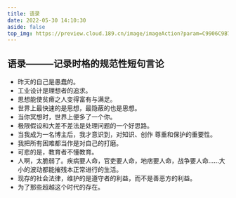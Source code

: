 ```yaml
---
title: 语录
date: 2022-05-30 14:10:30
aside: false
top_img: https://preview.cloud.189.cn/image/imageAction?param=C9906C9B7AEF076C451AB9A46DD597D3F9F2E88B39B3CF6D6616839D05060BEDA15D30DA4199B172EF3C10F22D3A8A8F59527B611317314337892A022463A7A4A7B0127D86FD416D4D221FC21DE5BA0DEAF4BEEFAB192E7A03B25C884677AFED58891F9049777445D093B921C61EFEFF
---
```


## 语录———记录时格的规范性短句言论

<!-- 无序列表 -->

- 昨天的自己是愚蠢的。
- 工业设计是理想者的追求。
- 思想能使贫瘠之人变得富有与满足。
- 世界上最快速的是思想，最隐蔽的也是思想。
- 当你冥想时，世界上便多了一个你。
- 极限假设和大差不差法是处理问题的一个好思路。
- 当我成为一名博主后，我才意识到，对知识、创作 尊重和保护的重要性。
- 我把所有困难都当作是对自己的打磨。
- 可悲的是，教育者不懂教育。
- 人啊，太脆弱了。疾病要人命，官吏要人命，地痞要人命，战争要人命……大小的波动都能摧残本正常进行的生活。
- 现存的社会法律，维护的是遵守者的利益，而不是善恶方的利益。
- 为了那些超越这个时代的存在。

